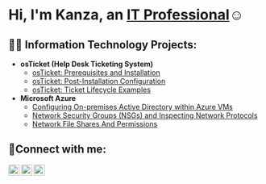 <h1>Hi, I'm Kanza, an <a href="https://linkedin.com/in/kanzafatima">IT Professional</a>☺</h1>

<h2>👨‍💻 Information Technology Projects:</h2>

- <b>osTicket (Help Desk Ticketing System)</b>
  - [osTicket: Prerequisites and Installation](https://github.com/KanzaFatima/osticket-prereqs)
  - [osTicket: Post-Installation Configuration](https://github.com/KanzaFatima/post-install-config)
  - [osTicket: Ticket Lifecycle Examples](https://github.com/KanzaFatima/ticket-lifecycle)
- <b>Microsoft Azure</b>
  - [Configuring On-premises Active Directory within Azure VMs](https://github.com/KanzaFatima/configure-ad)
  - [Network Security Groups (NSGs) and Inspecting Network Protocols](https://github.com/KanzaFatima/azure-network-protocols)
  - [Network File Shares And Permissions](https://github.com/KanzaFatima/network-file-shares-and-permissions)

<h2>🤳Connect with me:</h2>

[<img align="left" alt="Josh | Twitter" width="22px" src="https://cdn.jsdelivr.net/npm/simple-icons@v3/icons/twitter.svg" />][twitter]
[<img align="left" alt="Josh | LinkedIn" width="22px" src="https://cdn.jsdelivr.net/npm/simple-icons@v3/icons/linkedin.svg" />][linkedin]
[<img align="left" alt="Josh | Instagram" width="22px" src="https://cdn.jsdelivr.net/npm/simple-icons@v3/icons/instagram.svg" />][instagram]

[twitter]: https://twitter.com/kanza
[instagram]: https://www.instagram.com/kanza
[linkedin]: https://linkedin.com/in/kanza
